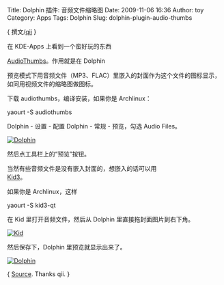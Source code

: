 Title: Dolphin 插件: 音频文件缩略图
Date: 2009-11-06 16:36
Author: toy
Category: Apps
Tags: Dolphin
Slug: dolphin-plugin-audio-thumbs

{ 撰文/[qii](http://www.twitter.com/qiheizhiya) }

在 KDE-Apps 上看到一个蛮好玩的东西  

[AudioThumbs](http://kde-look.org/content/show.php/AudioThumbs?content=114885)。作用就是在
Dolphin  

预览模式下用音频文件（MP3、FLAC）里嵌入的封面作为这个文件的图标显示，如同用视频文件的缩略图做图标。

下载 audiothumbs，编译安装，如果你是 Archlinux：

yaourt -S audiothumbs

Dolphin - 设置 - 配置 Dolphin - 常规 - 预览，勾选 Audio Files。

[![Dolphin](http://i.linuxtoy.org/images/2009/11/thumb-dolphin.png)](http://i.linuxtoy.org/images/2009/11/dolphin.png)

然后点工具栏上的“预览”按钮。

当然有些音频文件是没有嵌入封面的，想嵌入的话可以用  
[Kid3](http://www.kde-apps.org/content/show.php/Kid3?content=10415)。

如果你是 Archlinux，这样

yaourt -S kid3-qt

在 Kid 里打开音频文件，然后从 Dolphin 里直接拖封面图片到右下角。

[![Kid](http://i.linuxtoy.org/images/2009/11/thumb-kid.png)](http://i.linuxtoy.org/images/2009/11/kid.png)

然后保存下，Dolphin 里预览就显示出来了。

[![Dolphin](http://i.linuxtoy.org/images/2009/11/thumb-dolphin\_preview.png)](http://i.linuxtoy.org/images/2009/11/dolphin\_preview.png)

{ [Source](http://qiii2006.blogbus.com/logs/50395052.html). Thanks qii.
}
